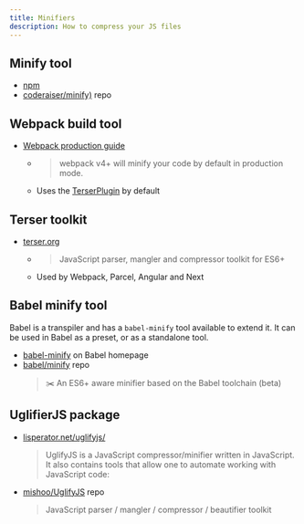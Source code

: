 ```yaml
---
title: Minifiers
description: How to compress your JS files
---
```



## Minify tool

- [npm](https://www.npmjs.com/package/minify)
- [coderaiser/minify)](https://github.com/coderaiser/minify) repo


## Webpack build tool

- [Webpack production guide](https://webpack.js.org/guides/production/)
    - > webpack v4+ will minify your code by default in production mode.
    - Uses the [TerserPlugin](https://webpack.js.org/plugins/terser-webpack-plugin/) by default
    
    
## Terser toolkit

- [terser.org](https://terser.org/)
    - > JavaScript parser, mangler and compressor toolkit for ES6+
    - Used by Webpack, Parcel, Angular and Next


## Babel minify tool

Babel is a transpiler and has a `babel-minify` tool available to extend it. It can be used in Babel as a preset, or as a standalone tool.

- [babel-minify](https://babeljs.io/docs/en/babel-minify) on Babel homepage
- [babel/minify](https://github.com/babel/minify) repo
    >  ✂️ An ES6+ aware minifier based on the Babel toolchain (beta) 


## UglifierJS package

- [lisperator.net/uglifyjs/](http://lisperator.net/uglifyjs/)
    >  UglifyJS is a JavaScript compressor/minifier written in JavaScript. It also contains tools that allow one to automate working with JavaScript code: 
- [mishoo/UglifyJS](https://github.com/mishoo/UglifyJS) repo
    >  JavaScript parser / mangler / compressor / beautifier toolkit 

